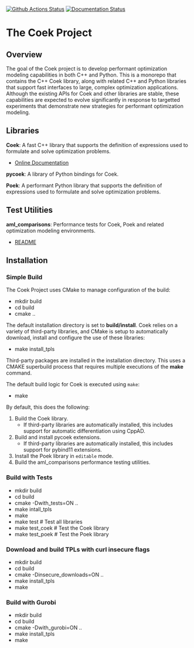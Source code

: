 [![Github Actions Status](https://github.com/sandialabs/coek/workflows/Linux%20Build%20and%20Tests/badge.svg?event=push)](https://github.com/sandialabs/coek/actions?query=workflow%3A%22Linux+Build+and+Tests%22++) [![Documentation Status](https://readthedocs.org/projects/coek/badge/?version=latest)](http://coek.readthedocs.org/en/latest/)

# The Coek Project

## Overview

The goal of the Coek project is to develop performant optimization
modeling capabilities in both C++ and Python.  This is a monorepo that
contains the C++ Coek library, along with related C++ and Python libraries
that support fast interfaces to large, complex optimization applications.
Although the existing APIs for Coek and other libraries are stable,
these capabilities are expected to evolve significantly in response to
targetted experiments that demonstrate new strategies for performant
optimization modeling.


## Libraries

**Coek**: A fast C++ library that supports the definition of expressions used to formulate and solve optimization problems.

* [Online Documentation](http://coek.readthedocs.org/en/latest/)

**pycoek**: A library of Python bindings for Coek.

**Poek**: A performant Python library that supports the definition of expressions used to formulate and solve optimization problems.


## Test Utilities

**aml_comparisons**: Performance tests for Coek, Poek and related optimization modeling environments.

* [README](test/aml_comparisons/README.md)


## Installation

### Simple Build

The Coek Project uses CMake to manage configuration of the build:

* mkdir build
* cd build
* cmake ..

The default installation directory is set to **build/install**.
Coek relies on a variety of third-party libraries, and CMake is setup to
automatically download, install and configure the use of these libraries:

* make install\_tpls

Third-party packages are installed in the installation directory.
This uses a CMAKE superbuild process that requires multiple executions
of the **make** command.

The default build logic for Coek is executed using `make`:

* make

By default, this does the following:

1. Build the Coek library.
   * If third-party libraries are automatically installed, this includes support for automatic differentiation using CppAD.
1. Build and install pycoek extensions.
   * If third-party libraries are automatically installed, this includes support for pybind11 extensions.
1. Install the Poek library in `editable` mode.
1. Build the aml\_comparisons performance testing utilities.

### Build with Tests

* mkdir build
* cd build
* cmake -Dwith\_tests=ON ..
* make intall_tpls
* make
* make test         # Test all libraries
* make test_coek    # Test the Coek library
* make test_poek    # Test the Poek library

### Download and build TPLs with curl insecure flags

* mkdir build
* cd build
* cmake -Dinsecure\_downloads=ON ..
* make install_tpls
* make

### Build with Gurobi

* mkdir build
* cd build
* cmake -Dwith\_gurobi=ON ..
* make install_tpls
* make

